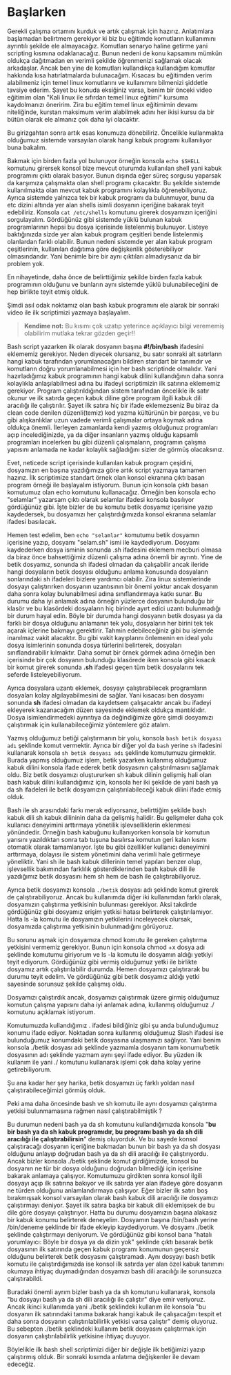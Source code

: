 Başlarken
=
Gerekli çalışma ortamını kurduk ve artık çalışmak için hazırız. Anlatımlara başlamadan belirtmem gerekiyor ki biz bu eğitimde komutların kullanımını ayrıntılı şekilde ele almayacağız. Komutları senaryo haline getirme yani scripting kısmına odaklanacağız. 
Bunun nedeni de konu kapsamını mümkün oldukça dağıtmadan en verimli şekilde öğrenmenizi sağlamak olacak arkadaşlar.
Ancak ben yine de komutları kullandıkça kullandığım komutlar hakkında kısa hatırlatmalarda bulunacağım. 
Kısacası bu eğitimden verim alabilmeniz için temel linux komutlarını ve kullanımını bilmenizi şiddetle tavsiye ederim. Şayet bu konuda eksiğiniz varsa, benim bir önceki video eğitimim olan "Kali linux ile sıfırdan temel linux eğitimi" kursuma kaydolmanızı öneririm. Zira bu eğitim temel linux eğitimimin devamı niteliğinde, kurstan maksimum verim alabilmek adını her ikisi kursu da bir bütün olarak ele almanız çok daha iyi olacaktır.

Bu girizgahtan sonra artık esas konumuza dönebiliriz. 
Öncelikle kullanmakta olduğumuz sistemde varsayılan olarak hangi kabuk programı kullanılıyor buna bakalım.

Bakmak için birden fazla yol bulunuyor örneğin konsola `echo $SHELL` komutunu girersek konsol bize mevcut oturumda kullanılan shell yani kabuk programını çıktı olarak basıyor.
Bunun dışında eğer süreç sorgusu yaparsak da karşımıza çalışmakta olan shell programı çıkacaktır. Bu şekilde sistemde kullanılmakta olan mevcut kabuk programını kolaylıkla öğrenebiliyoruz. Ayrıca sistemde yalnızca tek bir kabuk programı da bulunmuyor, bunu da etc dizini altında yer alan shells isimli dosyanın içeriğine bakarak teyit edebiliriz.
Konsola `cat /etc/shells` komutunu girerek dosyamızın içeriğini sorgulayalım. Gördüğünüz gibi sistemde yüklü bulunan kabuk programlarının hepsi bu dosya içerisinde listelenmiş bulunuyor. Listeye baktığınızda sizde yer alan kabuk program çeşitleri bende listelenmiş olanlardan farklı olabilir. Bunun nedeni sistemde yer alan kabuk program çeşitlerinin, kullanılan dağıtıma göre değişkenlik gösterebiliyor olmasındandır.  Yani benimle bire bir aynı çıktıları almadıysanız da bir problem yok. 

En nihayetinde, daha önce de belirttiğimiz şekilde birden fazla kabuk programının olduğunu ve bunların aynı sistemde yüklü bulunabileceğini de hep birlikte teyit etmiş olduk.

Şimdi asıl odak noktamız olan bash kabuk programını ele alarak bir sonraki video ile ilk scriptimizi yazmaya başlayalım.

> **Kendime not:** Bu kısımı çok uzatıp yeterince açıklayıcı bilgi verememiş olabilirim mutlaka tekrar gözden geçir!!

Bash script yazarken ilk olarak dosyanın başına **#!/bin/bash** ifadesini eklememiz gerekiyor. Neden diyecek olursanız, bu satır sonraki alt satırların hangi kabuk tarafından yorumlanacağını bildiren standart bir tanımdır ve  komutların doğru yorumlanabilmesi için her bash scriptinde olmalıdır. 
Yani hazırladığımız kabuk programının hangi kabuk dilini kullandığının daha sonra kolaylıkla anlaşılabilmesi adına bu ifadeyi scriptimizin ilk satırına eklememiz gerekiyor.  Program çalıştırıldığından sistem tarafından öncelikle ilk satır okunur ve ilk satırda geçen kabuk diline göre program ilgili kabuk dili aracılığı ile çalıştırılır. Şayet ilk satıra hiç bir ifade eklemezseniz 
Bu biraz da clean code denilen düzenli(temiz) kod yazma kültürünün bir parçası, ve bu gibi alışkanlıklar uzun vadede verimli çalışmalar ortaya koymak adına oldukça önemli. İlerleyen zamanlarda kendi yazmış olduğunuz programları açıp incelediğinizde, ya da diğer insanların yazmış olduğu kapsamlı programları incelerken bu gibi düzenli çalışmaların, programın çalışma yapısını anlamada ne kadar kolaylık sağladığını sizler de görmüş olacaksınız.

Evet, neticede script içerisinde kullanılan kabuk program çeşidini, dosyamızın en başına yazdığımıza göre artık script yazmaya tamamen hazırız. 
İlk scriptimize standart örnek olan konsol ekranına çıktı basan program örneği ile başlayalım istiyorum.
Bunun için konsola çıktı basan komutumuz olan echo komutunu kullanacağız. Örneğin ben konsola echo "selamlar" yazarsam çıktı olarak selamlar ifadesi konsola basılıyor gördüğünüz gibi. İşte bizler de bu komutu betik dosyamız içerisine yazıp kaydedersek, bu dosyamızı her çalıştırdığımızda konsol ekranına selamlar ifadesi basılacak. 

Hemen test edelim, ben `echo "selamlar"` komutumu betik dosyamın içerisine yazıp, dosyamı "selam.sh" ismi ile kaydediyorum. Dosyamı kaydederken dosya isminin sonunda .sh ifadesini eklemem mecburi olmasa da biraz önce bahsettiğimiz düzenli çalışma adına önemli bir ayrıntı. Yine de betik dosyamız, sonunda sh ifadesi olmadan da çalışabilir ancak ileride hangi dosyaların betik dosyası olduğunu anlama konusunda dosyaların sonlarındaki sh ifadeleri bizlere yardımcı olabilir. Zira linux sistemlerinde dosyayı çalıştırırken dosyanın uzantısının bir önemi yoktur ancak dosyanın daha sonra kolay bulunabilmesi adına sınıflandırmaya katkı sunar.  Bu durumu daha iyi anlamak adına örneğin yüzlerce dosyanın bulunduğu bir klasör ve bu klasördeki dosyaların hiç birinde ayırt edici uzantı bulunmadığı bir durum hayal edin. Böyle bir durumda hangi dosyanın betik dosyası ya da farklı bir dosya olduğunu anlamanın tek yolu, dosyaların her birini tek tek açarak içlerine bakmayı gerektirir. Tahmin edebileceğiniz gibi bu işlemde inanılmaz vakit alacaktır.  Bu gibi vakit kayıplarını önlemenin en ideal yolu dosya isimlerinin sonunda dosya türlerini belirterek, dosyaları sınıflandırabilir kılmaktır. 
Daha somut bir örnek görmek adına örneğin ben içerisinde bir çok dosyanın bulunduğu klasörede iken konsola 
 gibi kısacık bir komut girerek sonunda **.sh** ifadesi geçen tüm betik dosyalarını tek seferde listeleyebiliyorum. 

Ayrıca dosyalara uzantı eklemek, dosyayı çalıştırabilecek programların dosyaları kolay algılayabilmesini de sağlar. Yani kısacası ben dosyamı sonunda **sh** ifadesi olmadan da kaydetsem çalışacaktır ancak bu ifadeyi ekleyerek kazanacağım düzen sayesinde eklemek oldukça mantıklıdır.
Dosya isimlendirmedeki ayrıntıya da değindiğimize göre şimdi dosyamızı çalıştırmak için kullanabileceğimiz yöntemlere göz atalım.

Yazmış olduğumuz betiği çalıştırmanın bir yolu, konsola `bash betik dosyası adı` şeklinde komut vermektir. 
Ayrıca bir diğer yol da `bash` yerine `sh` ifadesini kullanarak konsola `sh betik dosyası adı` şeklinde komutumuzu girmektir. Burada yapmış olduğumuz işlem, betik yazarken kullanmış olduğumuz kabuk dilini konsola ifade ederek betik dosyasının çalıştırılmasını sağlamak oldu. Biz betik dosyamızı oluştururken sh kabuk dilinin gelişmiş hali olan bash kabuk dilini kullandığımız için, konsola her iki şekilde de yani bash ya da sh ifadeleri ile betik dosyamızın çalıştırılabileceği kabuk dilini ifade etmiş olduk.

Bash ile sh arasındaki farkı merak ediyorsanız, belirttiğim şekilde bash kabuk dili sh kabuk dilininin daha da gelişmiş halidir. Bu gelişmeler daha çok kullanıcı deneyimini arttırmaya yönetilik işlevselliklerin eklenmesi yönündedir. Örneğin bash kabuğunu kullanıyorken konsola bir komutun yarısını yazıldıktan sonra tab tuşuna basılırsa komutun geri kalan kısmı otomatik olarak tamamlanıyor. İşte bu gibi özellikler kullanıcı deneyimini arttırmaya, dolayısı ile sistem yönetimini daha verimli hale getirmeye yöneliktir. Yani  sh ile bash kabuk dillerinin temel yapıları benzer olup, işlevsellik bakımından farklılık gösterdiklerinden bash kabuk dili ile yazdığımız betik dosyasını hem sh hem de bash ile çalıştırabiliyoruz.

Ayrıca betik dosyamızı konsola `./betik` dosyası adı şeklinde komut girerek de çalıştırabiliyoruz. Ancak bu kullanımda diğer iki kullanımdan farklı olarak, dosyamızın çalıştırma yetkisinin bulunması gerekiyor. Aksi takdirde gördüğünüz gibi dosyamız erişim yetkisi hatası belirterek çalıştırılamıyor. Hatta ls -la komutu ile dosyamızın yetkilerini inceleyecek olursak, dosyamızda çalıştırma yetkisinin bulunmadığını görüyoruz. 

Bu sorunu aşmak için dosyamıza chmod komutu ile gereken çalıştırma yetkisini vermemiz gerekiyor.
Bunun için konsola chmod +x dosya adı şeklinde komutumu giriyorum ve ls -la komutu ile dosyamın aldığı yetkiyi teyit ediyorum. Gördüğünüz gibi vermiş olduğumuz yetki ile birlikte dosyamız artık çalıştırılabilir durumda. Hemen dosyamızı çalıştırarak bu durumu teyit edelim. Ve gördüğünüz gibi betik dosyamız aldığı yetki sayesinde sorunsuz şekilde çalışmış oldu.

Dosyamızı çalıştırdık ancak, dosyamızı çalıştırmak üzere girmiş olduğumuz komutun çalışma yapısını daha iyi anlamak adına, kullanmış olduğumuz ./ komutunu açıklamak istiyorum.

Komutumuzda kullandığımız . ifadesi bildiğiniz gibi şu anda bulunduğumuz konumu ifade ediyor. 
Noktadan sonra kullanmış olduğumuz Slash ifadesi ise bulunduğumuz konumdaki betik dosyasına ulaşmamızı sağlıyor. 
Yani benim konsola ./betik dosyası adı şeklinde yazmamla dosyanın tam konumu/betik dosyasının adı şeklinde yazmam aynı şeyi ifade ediyor. 
Bu yüzden ilk kullanım ile yani ./ komutunu kullanarak işlemi çok daha kolay yerine getirebiliyorum.

Şu ana kadar her şey harika, betik dosyamızı üç farklı yoldan nasıl çalıştırabileceğimizi görmüş olduk.

Peki ama daha öncesinde bash ve sh komutu ile aynı dosyamızı çalıştırma yetkisi bulunmamasına rağmen nasıl çalıştırabilmiştik ?

Bu durumun nedeni bash ya da sh komutunu kullandığımızda konsola "**bu bir bash ya da sh kabuk programıdır, bu programı bash ya da sh dili aracılığı ile çalıştırabilirsin**" demiş oluyorduk. Ve bu sayede konsol çalıştıracağı dosyanın içeriğine bakmadan bunun bir bash ya da sh dosyası olduğunu anlayıp doğrudan bash ya da sh dili aracılığı ile çalıştırıyordu. Ancak bizler konsola ./betik şeklinde komut girdiğimizde, konsol bu dosyanın ne tür bir dosya olduğunu doğrudan bilmediği için içerisine bakarak anlamaya çalışıyor. Komutumuzu girdikten sonra konsol ilgili dosyayı açıp ilk satırına bakıyor ve ilk satırda yer alan ifadeye göre dosyanın ne türden olduğunu anlamlandırmaya çalışıyor. Eğer bizler ilk satırı boş bırakmışsak konsol varsayılan olarak bash kabuk dili aracılığı ile dosyamızı çalıştırmayı deniyor. Şayet ilk satıra başka bir kabuk dili eklemişsek de bu dile göre dosyayı çalıştırıyor. Hatta bu durumu dosyamızın başına alakasız bir kabuk konumu belirterek deneyelim.
Dosyamın başına /bin/bash yerine /bin/deneme şeklinde bir ifade ekleyip kaydediyorum. Ve dosyamı ./betik şeklinde çalıştırmayı deniyorum.
Ve gördüğünüz gibi konsol bana "hatalı yorumlayıcı: Böyle bir dosya ya da dizin yok" şeklinde çıktı basarak betik dosyasının ilk satırında geçen kabuk programı konumunun geçersiz olduğunu belirterek betik dosyasını çalıştıramadı.
Aynı dosyayı bash betik komutu ile çalıştırdığımızda ise konsol ilk satırda yer alan özel kabuk tanımını okumaya ihtiyaç duymadığından dosyamızı bash dili aracılığı ile sorunsuzca çalıştırabildi.

Buradaki önemli ayrım bizler bash ya da sh komutunu kullanarak, konsola "bu dosyayı bash ya da sh dili aracılığı ile çalıştır"  diye emir veriyoruz. Ancak ikinci kullanımda yani ./betik şeklindeki kullanım ile konsola "bu dosyanın ilk satırındaki tanıma bakarak hangi kabuk ile çalışacağını tespit et daha sonra dosyanın çalıştırılabilirlik yetkisi varsa çalıştır" demiş oluyoruz. Bu sebepten ./betik şeklindeki kullanım betik dosyasını çalıştırmak için dosyanın çalıştırılabilirlik yetkisine ihtiyaç duyuyor.

Böylelikle ilk bash shell scriptimizi diğer bir değişle ilk betiğimizi yazıp çalıştırmış olduk.
Bir sonraki kısımda anlatıma değişkenler ile devam edeceğiz.
